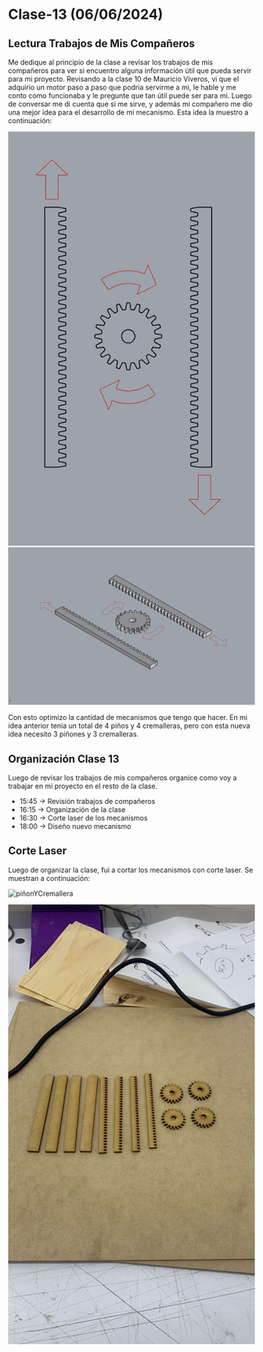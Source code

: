 # Clase-13 (06/06/2024)

## Lectura Trabajos de Mis Compañeros

Me dedique al principio de la clase a revisar los trabajos de mis compañeros para ver si encuentro alguna información útil que pueda servir para mi proyecto. Revisando a la clase 10 de Mauricio Viveros, vi que el adquirio un motor paso a paso que podria servirme a mi, le hable y me conto como funcionaba y le pregunte que tan útil puede ser para mi. Luego de conversar me di cuenta que si me sirve, y además mi compañero me dio una mejor idea para el desarrollo de mi mecanismo. Esta idea la muestro a continuación:

![ideaMauricio1](ideaMauricio1.png)
![ideaMauricio2](ideaMauricio2.png)

Con esto optimizo la cantidad de mecanismos que tengo que hacer. En mi idea anterior tenia un total de 4 piños y 4 cremalleras, pero con esta nueva idea necesito 3 piñones y 3 cremalleras.

## Organización Clase 13

Luego de revisar los trabajos de mis compañeros organice como voy a trabajar en mi proyecto en el resto de la clase.

- 15:45 -> Revisión trabajos de compañeros
- 16:15 -> Organización de la clase
- 16:30 -> Corte laser de los mecanismos
- 18:00 -> Diseño nuevo mecanismo 

## Corte Laser

Luego de organizar la clase, fui a cortar los mecanismos con corte laser. Se muestran a continuación:

![piñonYCremallera](piñonYCremallera.jpg)

![mecanismos](mecanismos.jpg)
